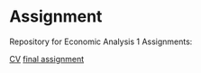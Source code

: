 # Assignment

Repository for Economic Analysis 1 Assignments:

[CV]()
[final assignment](https://github.com/jaimerozema/assignment/blob/master/Final%20Assignment.ipynb) 

